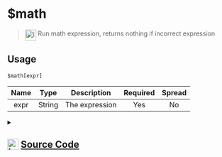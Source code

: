 # $math
> <img align="top" src="https://upload.wikimedia.org/wikipedia/commons/thumb/e/e4/Infobox_info_icon.svg/160px-Infobox_info_icon.svg.png?20150409153300" alt="image" width="25" height="auto"> Run math expression, returns nothing if incorrect expression
## Usage
```
$math[expr]
```
| Name | Type | Description | Required | Spread
| :---: | :---: | :---: | :---: | :---: |
expr | String | The expression | Yes | No
<details>
<summary>
    
## <img align="top" src="https://cdn4.iconfinder.com/data/icons/iconsimple-logotypes/512/github-512.png" alt="image" width="25" height="auto">  [Source Code](https://github.com/tryforge/ForgeScript-V2/blob/main/src/native/math.ts)
    
</summary>
    
```ts
import { ArgType, NativeFunction, Return } from "../structures"

const MathRegex = /[^0-9%\-+./*\t\n\s()<>]/

export default new NativeFunction({
    name: "$math",
    version: "1.0.0",
    description: "Run math expression, returns nothing if incorrect expression",
    brackets: true,
    unwrap: true,
    args: [
        {
            name: "expr",
            description: "The expression",
            rest: false,
            type: ArgType.String,
            required: true
        }
    ],
    execute(ctx, [ expr ]) {
        try {
            if (MathRegex.test(expr)) return Return.success()
            return Return.success(eval(expr))
        } catch (error: any) {
            return Return.success()
        }
    },
})
```
    
</details>